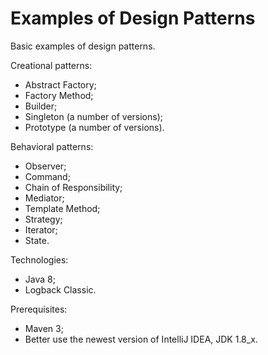 # Examples of Design Patterns

Basic examples of design patterns.

Creational patterns:
- Abstract Factory;
- Factory Method;
- Builder;
- Singleton (a number of versions);
- Prototype (a number of versions).

Behavioral patterns:
- Observer;
- Command;
- Chain of Responsibility;
- Mediator;
- Template Method;
- Strategy;
- Iterator;
- State.

Technologies:
- Java 8;
- Logback Classic.

Prerequisites:
- Maven 3;
- Better use the newest version of IntelliJ IDEA, JDK 1.8_x.
